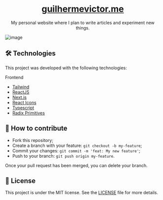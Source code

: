 <h1 align='center'>
  <a href="https://guilhermevictor.me">guilhermevictor.me</a>
</h1>
<p align='center'>My personal website where I plan to write articles and experiment new things.</p>

![image](https://github.com/guivictorr/guilhermevictor.me/assets/55333929/ca3697c7-e84b-4e1d-8843-632296f72642)

## 🛠 Technologies

This project was developed with the following technologies:

Frontend

- [Tailwind](https://tailwindcss.com/)
- [ReactJS](https://pt-br.reactjs.org)
- [Next.js](https://nextjs.org)
- [React Icons](https://react-icons.github.io/react-icons/)
- [Typescript](typescriptlang.org/)
- [Radix Primitives](https://www.radix-ui.com/primitives)

## 🤔 How to contribute

- Fork this repository;
- Create a branch with your feature: `git checkout -b my-feature`;
- Commit your changes: `git commit -m 'feat: My new feature'`;
- Push to your branch: `git push origin my-feature`.

Once your pull request has been merged, you can delete your branch.

## 📝 License

This project is under the MIT license. See the [LICENSE](https://github.com/guivictorr/guilhermevictor.me/blob/main/LICENSE) file for more details.
